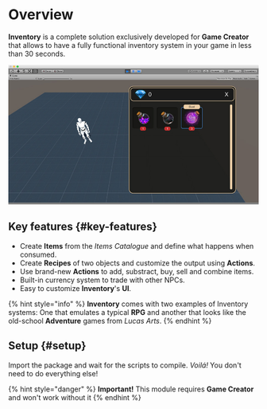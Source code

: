 # Overview

**Inventory** is a complete solution exclusively developed for **Game Creator** that allows to have a fully functional inventory system in your game in less than 30 seconds.

![\(Example of the RPG skin that comes with the Inventory module\)](../../.gitbook/assets/inventory-header.jpg)

## Key features {#key-features}

* Create **Items** from the _Items Catalogue_ and define what happens when consumed.
* Create **Recipes** of two objects and customize the output using **Actions**.
* Use brand-new **Actions** to add, substract, buy, sell and combine items.
* Built-in currency system to trade with other NPCs.
* Easy to customize **Inventory**'s **UI**.

{% hint style="info" %}
**Inventory** comes with two examples of Inventory systems: One that emulates a typical **RPG** and another that looks like the old-school **Adventure** games from _Lucas Arts_.
{% endhint %}

## Setup {#setup}

Import the package and wait for the scripts to compile. _Voilá!_ You don't need to do everything else!

{% hint style="danger" %}
**Important!** This module requires **Game Creator** and won't work without it
{% endhint %}

